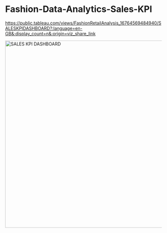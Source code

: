 # Fashion-Data-Analytics-Sales-KPI

https://public.tableau.com/views/FashionRetailAnalysis_16764569484940/SALESKPIDASHBOARD?:language=en-GB&:display_count=n&:origin=viz_share_link

<img width="600" alt="SALES KPI DASHBOARD" src="https://user-images.githubusercontent.com/71575857/222192119-ebcd797b-e996-4275-9509-43e986d166af.png">
